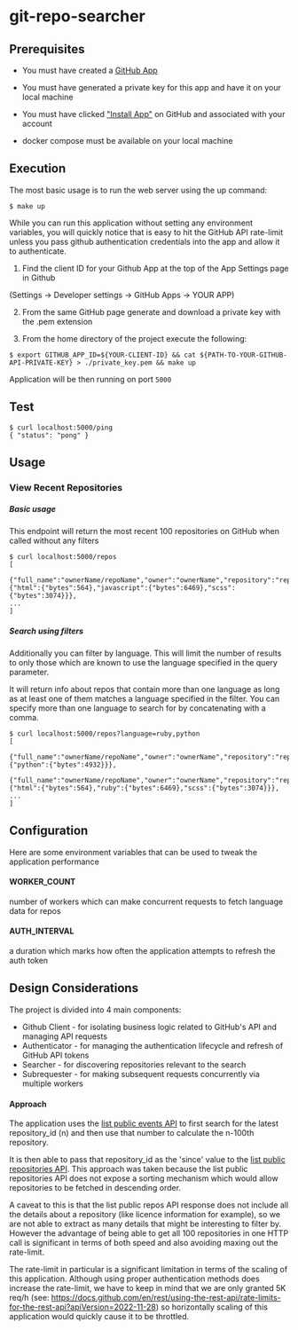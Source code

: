 # git-repo-searcher

## Prerequisites

* You must have created a [GitHub App](https://docs.github.com/en/apps/creating-github-apps)
* You must have generated a private key for this app and have it on your local machine
* You must have clicked ["Install App"](https://docs.github.com/en/apps/using-github-apps/installing-your-own-github-app) on GitHub and associated with your account

* docker compose must be available on your local machine

## Execution

The most basic usage is to run the web server using the up command:
```
$ make up
```

While you can run this application without setting any environment variables, you will quickly notice that is easy to hit the GitHub API rate-limit unless you pass github authentication credentials into the app and allow it to authenticate.

1. Find the client ID for your Github App at the top of the App Settings page in Github

(Settings -> Developer settings  -> GitHub Apps -> YOUR APP)

2. From the same GitHub page generate and download a private key with the .pem extension

3. From the home directory of the project execute the following:
```
$ export GITHUB_APP_ID=${YOUR-CLIENT-ID} && cat ${PATH-TO-YOUR-GITHUB-API-PRIVATE-KEY} > ./private_key.pem && make up
```

Application will be then running on port `5000`

## Test

```
$ curl localhost:5000/ping
{ "status": "pong" }
```

## Usage

### View Recent Repositories

##### Basic usage

This endpoint will return the most recent 100 repositories on GitHub when called without any filters

```
$ curl localhost:5000/repos
[
 {"full_name":"ownerName/repoName","owner":"ownerName","repository":"repoName","languages":{"html":{"bytes":564},"javascript":{"bytes":6469},"scss":{"bytes":3074}}},
...
]
```

##### Search using filters

Additionally you can filter by language. This will limit the number of results to only those which are known to use the language specified in the query parameter.

It will return info about repos that contain more than one language as long as at least one of them matches a language specified in the filter. You can specify more than one language to search for by concatenating with a comma.

```
$ curl localhost:5000/repos?language=ruby,python
[
 {"full_name":"ownerName/repoName","owner":"ownerName","repository":"repoName","languages":{"python":{"bytes":4932}}},
 {"full_name":"ownerName/repoName","owner":"ownerName","repository":"repoName","languages":{"html":{"bytes":564},"ruby":{"bytes":6469},"scss":{"bytes":3074}}},
...
]
```

## Configuration

Here are some environment variables that can be used to tweak the application performance

#### WORKER_COUNT

number of workers which can make concurrent requests to fetch language data for repos

#### AUTH_INTERVAL

a duration which marks how often the application attempts to refresh the auth token

## Design Considerations

The project is divided into 4 main components:

* Github Client - for isolating business logic related to GitHub's API and managing API requests
* Authenticator - for managing the authentication lifecycle and refresh of GitHub API tokens
* Searcher - for discovering repositories relevant to the search
* Subrequester - for making subsequent requests concurrently via multiple workers

#### Approach

The application uses the [list public events API](https://docs.github.com/en/rest/activity/events?apiVersion=2022-11-28#list-public-events) to first search for the latest repository_id (n) and then use that number to calculate the n-100th repository.

It is then able to pass that repository_id as the 'since' value to the [list public repositories API](https://docs.github.com/en/rest/repos/repos?apiVersion=2022-11-28#list-public-repositories). This approach was taken because the list public repositories API does not expose a sorting mechanism which would allow repositories to be fetched in descending order.

A caveat to this is that the list public repos API response does not include all the details about a repository (like licence information for example), so we are not able to extract as many details that might be interesting to filter by.
However the advantage of being able to get all 100 repositories in one HTTP call is significant in terms of both speed and also avoiding maxing out the rate-limit.

The rate-limit in particular is a significant limitation in terms of the scaling of this application. Although using proper authentication methods does increase the rate-limit, we have to keep in mind that we are only granted 5K req/h (see: https://docs.github.com/en/rest/using-the-rest-api/rate-limits-for-the-rest-api?apiVersion=2022-11-28) so horizontally scaling of this application would quickly cause it to be throttled.

